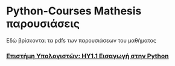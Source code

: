 # Python-Courses Mathesis παρουσιάσεις
Εδώ βρίσκονται τα pdfs των παρουσιάσεων του μαθήματος

### [Επιστήμη Υπολογιστών: ΗΥ1.1 Εισαγωγή στην Python](http://mathesis.cup.gr/courses/course-v1:ComputerScience+CS1.1+2017_T2/info)

